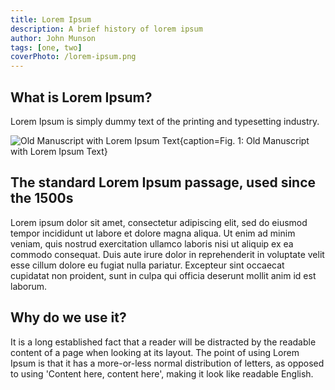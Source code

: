```yaml
---
title: Lorem Ipsum
description: A brief history of lorem ipsum
author: John Munson
tags: [one, two]
coverPhoto: /lorem-ipsum.png
---
```


## What is Lorem Ipsum?

Lorem Ipsum is simply dummy text of the printing and typesetting industry.

![Old Manuscript with Lorem Ipsum Text{caption=Fig. 1: Old Manuscript with Lorem Ipsum Text}](/old-manuscript-with-lorem-ipsum-text.png)

## The standard Lorem Ipsum passage, used since the 1500s

Lorem ipsum dolor sit amet, consectetur adipiscing elit, sed do eiusmod tempor incididunt ut labore et dolore magna aliqua. Ut enim ad minim veniam, quis nostrud exercitation ullamco laboris nisi ut aliquip ex ea commodo consequat. Duis aute irure dolor in reprehenderit in voluptate velit esse cillum dolore eu fugiat nulla pariatur. Excepteur sint occaecat cupidatat non proident, sunt in culpa qui officia deserunt mollit anim id est laborum.

## Why do we use it?

<div data-cy="raw-div" class="text-base sm:text-lg md:text-xl lg:text-2xl mt-1 sm:mt-2 md:mt-3 lg:mt-4">It is a long established fact that a reader will be distracted by the readable content of a page when looking at its layout. The point of using Lorem Ipsum is that it has a more-or-less normal distribution of letters, as opposed to using 'Content here, content here', making it look like readable English.</div>
